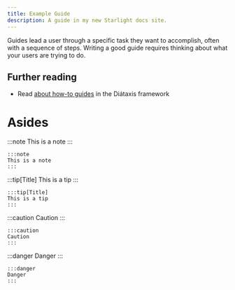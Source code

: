 ```yaml
---
title: Example Guide
description: A guide in my new Starlight docs site.
---
```


Guides lead a user through a specific task they want to accomplish, often with a sequence of steps.
Writing a good guide requires thinking about what your users are trying to do.

## Further reading

- Read [about how-to guides](https://diataxis.fr/how-to-guides/) in the Diátaxis framework

# Asides

:::note
This is a note
:::

```
:::note
This is a note
:::
```

:::tip[Title]
This is a tip
:::

```
:::tip[Title]
This is a tip
:::
```

:::caution
Caution
:::

```
:::caution
Caution
:::
```

:::danger
Danger
:::
```
:::danger
Danger
:::
```